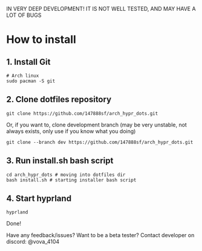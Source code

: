 IN VERY DEEP DEVELOPMENT! IT IS NOT WELL TESTED, AND MAY HAVE A LOT OF BUGS

# How to install

## 1. Install Git
```
# Arch linux
sudo pacman -S git
```

## 2. Сlone dotfiles repository
```
git clone https://github.com/147888sf/arch_hypr_dots.git
```

Or, if you want to, clone development branch (may be very unstable, not always exists, only use if you know what you doing)
```
git clone --branch dev https://github.com/147888sf/arch_hypr_dots.git
```

## 3. Run install.sh bash script
```
cd arch_hypr_dots # moving into dotfiles dir
bash install.sh # starting installer bash script
```

## 4. Start hyprland
```
hyprland
```

Done!

Have any feedback/issues? Want to be a beta tester? Contact developer on discord: @vova_4104